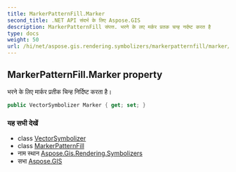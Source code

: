 ```yaml
---
title: MarkerPatternFill.Marker
second_title: .NET API संदर्भ के लिए Aspose.GIS
description: MarkerPatternFill संपत्त. भरने के लए मर्कर प्रतक चन्ह नर्दष्ट करत है
type: docs
weight: 50
url: /hi/net/aspose.gis.rendering.symbolizers/markerpatternfill/marker/
---
```

## MarkerPatternFill.Marker property

भरने के लिए मार्कर प्रतीक चिन्ह निर्दिष्ट करता है।

```csharp
public VectorSymbolizer Marker { get; set; }
```

### यह सभी देखें

* class [VectorSymbolizer](../../vectorsymbolizer/)
* class [MarkerPatternFill](../)
* नाम स्थान [Aspose.Gis.Rendering.Symbolizers](../../markerpatternfill/)
* सभा [Aspose.GIS](../../../)


